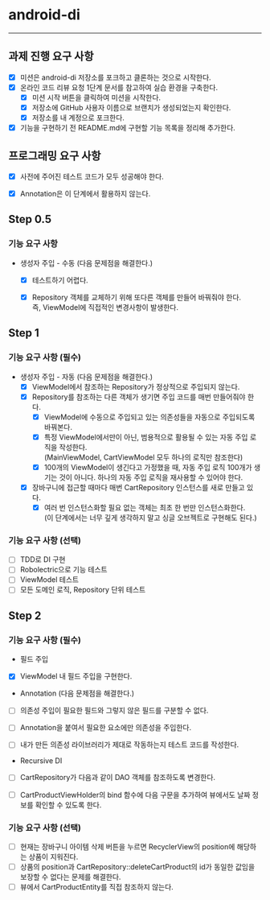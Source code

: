 # android-di

---

## 과제 진행 요구 사항
- [x] 미션은 android-di 저장소를 포크하고 클론하는 것으로 시작한다.
- [x] 온라인 코드 리뷰 요청 1단계 문서를 참고하여 실습 환경을 구축한다.
  - [x] 미션 시작 버튼을 클릭하여 미션을 시작한다.
  - [x] 저장소에 GitHub 사용자 이름으로 브랜치가 생성되었는지 확인한다.
  - [x] 저장소를 내 계정으로 포크한다.
- [x] 기능을 구현하기 전 README.md에 구현할 기능 목록을 정리해 추가한다.

## 프로그래밍 요구 사항
- [x] 사전에 주어진 테스트 코드가 모두 성공해야 한다.
- [x] Annotation은 이 단계에서 활용하지 않는다.


## Step 0.5
### 기능 요구 사항
- 생성자 주입 - 수동 (다음 문제점을 해결한다.)
  - [x] 테스트하기 어렵다.
  - [x] Repository 객체를 교체하기 위해 또다른 객체를 만들어 바꿔줘야 한다.  
  즉, ViewModel에 직접적인 변경사항이 발생한다.


## Step 1
### 기능 요구 사항 (필수)
- 생성자 주입 - 자동 (다음 문제점을 해결한다.)
  - [x] ViewModel에서 참조하는 Repository가 정상적으로 주입되지 않는다.
  - [x] Repository를 참조하는 다른 객체가 생기면 주입 코드를 매번 만들어줘야 한다.  
    - [x] ViewModel에 수동으로 주입되고 있는 의존성들을 자동으로 주입되도록 바꿔본다.
    - [x] 특정 ViewModel에서만이 아닌, 범용적으로 활용될 수 있는 자동 주입 로직을 작성한다.  
    (MainViewModel, CartViewModel 모두 하나의 로직만 참조한다)
    - [x] 100개의 ViewModel이 생긴다고 가정했을 때, 자동 주입 로직 100개가 생기는 것이 아니다. 하나의 자동 주입 로직을 재사용할 수 있어야 한다.
  - [x] 장바구니에 접근할 때마다 매번 CartRepository 인스턴스를 새로 만들고 있다.
    - [x] 여러 번 인스턴스화할 필요 없는 객체는 최초 한 번만 인스턴스화한다.  
    (이 단계에서는 너무 깊게 생각하지 말고 싱글 오브젝트로 구현해도 된다.)

### 기능 요구 사항 (선택)
- [ ] TDD로 DI 구현
- [ ] Robolectric으로 기능 테스트
- [ ] ViewModel 테스트
- [ ] 모든 도메인 로직, Repository 단위 테스트

## Step 2
### 기능 요구 사항 (필수)
- 필드 주입
- [x] ViewModel 내 필드 주입을 구현한다. 


-  Annotation  (다음 문제점을 해결한다.)
- [ ] 의존성 주입이 필요한 필드와 그렇지 않은 필드를 구분할 수 없다.
- [ ] Annotation을 붙여서 필요한 요소에만 의존성을 주입한다.
- [ ] 내가 만든 의존성 라이브러리가 제대로 작동하는지 테스트 코드를 작성한다.


- Recursive DI 
- [ ] CartRepository가 다음과 같이 DAO 객체를 참조하도록 변경한다. 
- [ ] CartProductViewHolder의 bind 함수에 다음 구문을 추가하여 뷰에서도 날짜 정보를 확인할 수 있도록 한다.


### 기능 요구 사항 (선택)
- [ ] 현재는 장바구니 아이템 삭제 버튼을 누르면 RecyclerView의 position에 해당하는 상품이 지워진다.
- [ ] 상품의 position과 CartRepository::deleteCartProduct의 id가 동일한 값임을 보장할 수 없다는 문제를 해결한다.
- [ ] 뷰에서 CartProductEntity를 직접 참조하지 않는다.
